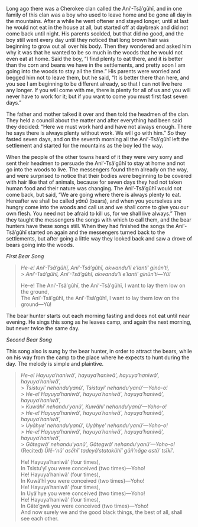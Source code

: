 Long ago there was a Cherokee clan called the Ani′-Tsâ′gûhĭ, and in one family of this clan was a boy who used to leave home and be gone all day in the mountains. After a while he went oftener and stayed longer, until at last he would not eat in the house at all, but started off at daybreak and did not come back until night. His parents scolded, but that did no good, and the boy still went every day until they noticed that long brown hair was beginning to grow out all over his body. Then they wondered and asked him why it was that he wanted to be so much in the woods that he would not even eat at home. Said the boy, “I find plenty to eat there, and it is better than the corn and beans we have in the settlements, and pretty soon I am going into the woods to stay all the time.” His parents were worried and begged him not to leave them, but he said, “It is better there than here, and you see I am beginning to be different already, so that I can not live here any longer. If you will come with me, there is plenty for all of us and you will never have to work for it; but if you want to come you must first fast seven days.”

The father and mother talked it over and then told the headmen of the clan. They held a council about the matter and after everything had been said they decided: “Here we must work hard and have not always enough. There he says there is always plenty without work. We will go with him.” So they fasted seven days, and on the seventh morning all the Ani′-Tsâ′gûhĭ left the settlement and started for the mountains as the boy led the way.

When the people of the other towns heard of it they were very sorry and sent their headmen to persuade the Ani′-Tsâ′gûhĭ to stay at home and not go into the woods to live. The messengers found them already on the way, and were surprised to notice that their bodies were beginning to be covered with hair like that of animals, because for seven days they had not taken human food and their nature was changing. The Ani′-Tsâ′gûhĭ would not come back, but said, “We are going where there is always plenty to eat. Hereafter we shall be called _yânû_ (bears), and when you yourselves are hungry come into the woods and call us and we shall come to give you our own flesh. You need not be afraid to kill us, for we shall live always.” Then they taught the messengers the songs with which to call them, and the bear hunters have these songs still. When they had finished the songs the Ani′-Tsâ′gûhĭ started on again and the messengers turned back to the settlements, but after going a little way they looked back and saw a drove of bears going into the woods.

_First Bear Song_

> _He-e! Ani′-Tsâ′gûhĭ, Ani′-Tsâ′gûhĭ, akwandu′li e′lanti′ ginûn′ti,_<br /> > _Ani′-Tsâ′gûhĭ, Ani′-Tsâ′gûhĭ, akwandu′li e′lanti′ ginûn′ti—Yû!_
>
> He-e! The Ani′-Tsâ′gûhĭ, the Ani′-Tsâ′gûhĭ, I want to lay them low on the ground,<br />
> The Ani′-Tsâ′gûhĭ, the Ani′-Tsâ′gûhĭ, I want to lay them low on the ground—Yû!

The bear hunter starts out each morning fasting and does not eat until near evening. He sings this song as he leaves camp, and again the next morning, but never twice the same day.

_Second Bear Song_

This song also is sung by the bear hunter, in order to attract the bears, while on his way from the camp to the place where he expects to hunt during the day. The melody is simple and plaintive.

> _He-e! Hayuya′haniwă′, hayuya′haniwă′, hayuya′haniwă′, hayuya′haniwă′,_<br /> > _Tsistuyi′ nehandu′yanû′, Tsistuyi′ nehandu′yanû′—Yoho-o!_<br /> > _He-e! Hayuya′haniwă′, hayuya′haniwă′, hayuya′haniwă′, hayuya′haniwă′,_<br /> > _Kuwâhi′ nehandu′yanû′, Kuwâhi′ nehandu′yanû′—Yoho-o!_<br /> > _He-e! Hayuya′haniwă′, hayuya′haniwă′, hayuya′haniwă′, hayuya′haniwă′,_<br /> > _Uyâhye′ nehandu′yanû′, Uyâhye′ nehandu′yanû′—Yoho-o!_<br /> > _He-e! Hayuya′haniwă′, hayuya′haniwă′, hayuya′haniwă′, hayuya′haniwă′,_<br /> > _Gâtegwâ′ nehandu′yanû′, Gâtegwâ′ nehandu′yanû′—Yoho-o!_<br />
> (Recited)
> _Ûlĕ-ʻnû′ asĕhĭ′ tadeyâ′statakûhĭ′ gûñ′năge astû′ tsĭkĭ′._
>
> He! Hayuya′haniwă′ (four times),<br />
> In Tsistu′yĭ you were conceived (two times)—Yoho!<br />
> He! Hayuya′haniwă′ (four times),<br />
> In Kuwâ′hĭ you were conceived (two times)—Yoho!<br />
> He! Hayuya′haniwă′ (four times),<br />
> In Uyâ′hye you were conceived (two times)—Yoho!<br />
> He! Hayuya′haniwă′ (four times),<br />
> In Gâte′gwâ you were conceived (two times)—Yoho!<br />
> And now surely we and the good black things, the best of all, shall see each other.
